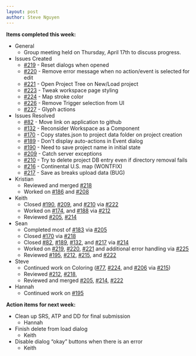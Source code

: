 ```yaml
---
layout: post
author: Steve Nguyen
---
```


**Items completed this week:**

* General
	* Group meeting held on Thursday, April 17th to discuss progress.
* Issues Created
	* [#219](https://github.com/KSHSK/WAVED/issues/219) - Reset dialogs when opened
	* [#220](https://github.com/KSHSK/WAVED/issues/220) - Remove error message when no action/event is selected for edit
	* [#221](https://github.com/KSHSK/WAVED/issues/221) - Open Project Tree on New/Load project
	* [#223](https://github.com/KSHSK/WAVED/issues/223) - Tweak workspace page styling
	* [#224](https://github.com/KSHSK/WAVED/issues/224) - Map stroke color
	* [#226](https://github.com/KSHSK/WAVED/issues/226) - Remove Trigger selection from UI
	* [#227](https://github.com/KSHSK/WAVED/issues/227) - Glyph actions
* Issues Resolved
	* [#82](https://github.com/KSHSK/WAVED/issues/82) - Move link on application to github
	* [#132](https://github.com/KSHSK/WAVED/issues/132) - Reconsider Workspace as a Component
	* [#170](https://github.com/KSHSK/WAVED/issues/170) - Copy states.json to project data folder on project creation
	* [#189](https://github.com/KSHSK/WAVED/issues/189) - Don't display auto-actions in Event dialog
	* [#190](https://github.com/KSHSK/WAVED/issues/190) - Need to save project name in initial state
	* [#209](https://github.com/KSHSK/WAVED/issues/209) - Catch server exceptions
	* [#210](https://github.com/KSHSK/WAVED/issues/210) - Try to delete project DB entry even if directory removal fails
	* [#216](https://github.com/KSHSK/WAVED/issues/216) - Continental U.S. map (WONTFIX)
	* [#217](https://github.com/KSHSK/WAVED/issues/217) - Save as breaks upload data (BUG)
* Kristian
	* Reviewed and merged [#218](https://github.com/KSHSK/WAVED/issues/218)
	* Worked on [#186](https://github.com/KSHSK/WAVED/issues/186) and [#208](https://github.com/KSHSK/WAVED/issues/208)
* Keith
	* Closed [#190](https://github.com/KSHSK/WAVED/issues/190), [#209](https://github.com/KSHSK/WAVED/issues/209), and [#210](https://github.com/KSHSK/WAVED/issues/210) via [#222](https://github.com/KSHSK/WAVED/issues/222)
	* Worked on [#174](https://github.com/KSHSK/WAVED/issues/174), and [#188](https://github.com/KSHSK/WAVED/issues/188) via [#212](https://github.com/KSHSK/WAVED/issues/212)
	* Reviewed [#205](https://github.com/KSHSK/WAVED/issues/205), [#214](https://github.com/KSHSK/WAVED/issues/214)
* Sean
	* Completed most of [#183](https://github.com/KSHSK/WAVED/issues/183) via [#205](https://github.com/KSHSK/WAVED/issues/205)
	* Closed [#170](https://github.com/KSHSK/WAVED/issues/170) via [#218](https://github.com/KSHSK/WAVED/issues/218)
	* Closed [#82](https://github.com/KSHSK/WAVED/issues/82), [#189](https://github.com/KSHSK/WAVED/issues/189), [#132](https://github.com/KSHSK/WAVED/issues/132), and [#217](https://github.com/KSHSK/WAVED/issues/217) via [#214](https://github.com/KSHSK/WAVED/issues/214)
	* Worked on [#219](https://github.com/KSHSK/WAVED/issues/219), [#220](https://github.com/KSHSK/WAVED/issues/220), [#221](https://github.com/KSHSK/WAVED/issues/221) and additional error handling via [#225](https://github.com/KSHSK/WAVED/issues/225)
	* Reviewed [#195](https://github.com/KSHSK/WAVED/issues/195), [#212](https://github.com/KSHSK/WAVED/issues/212), [#215](https://github.com/KSHSK/WAVED/issues/215), and [#222](https://github.com/KSHSK/WAVED/issues/222)
* Steve
	* Continued work on Coloring ([#77](https://github.com/KSHSK/WAVED/issues/77), [#224](https://github.com/KSHSK/WAVED/issues/224), and [#206](https://github.com/KSHSK/WAVED/issues/206) via [#215](https://github.com/KSHSK/WAVED/issues/215))
	* Reviewed [#212](https://github.com/KSHSK/WAVED/issues/212), [#218](https://github.com/KSHSK/WAVED/issues/218), 
	* Reviewed and merged [#205](https://github.com/KSHSK/WAVED/issues/205), [#214](https://github.com/KSHSK/WAVED/issues/214), [#222](https://github.com/KSHSK/WAVED/issues/222)
* Hannah
	* Continued work on [#195](https://github.com/KSHSK/WAVED/issues/195)
	
**Action items for next week:**

* Clean up SRS, ATP and DD for final submission
	* Hannah
* Finish delete from load dialog
	* Keith
* Disable dialog “okay” buttons when there is an error
	* Keith

